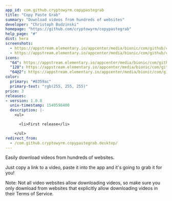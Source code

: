 ```yaml
---
app_id: com.github.cryptowyrm.copypastegrab
title: "Copy Paste Grab"
summary: "Download videos from hundreds of websites"
developer: "Christoph Budzinski"
homepage: "https://github.com/cryptowyrm/copypastegrab"
help_page: "#"
dist: hera
screenshots:
  - https://appstream.elementary.io/appcenter/media/bionic/com/github/cryptowyrm.copypastegrab/BC81BEAA21EAEB18F882B63A1E729F7C/screenshots/image-1_orig.png
  - https://appstream.elementary.io/appcenter/media/bionic/com/github/cryptowyrm.copypastegrab/BC81BEAA21EAEB18F882B63A1E729F7C/screenshots/image-2_orig.png
icons:
  "64": https://appstream.elementary.io/appcenter/media/bionic/com/github/cryptowyrm.copypastegrab/BC81BEAA21EAEB18F882B63A1E729F7C/icons/64x64/com.github.cryptowyrm.copypastegrab_com.github.cryptowyrm.copypastegrab.png
  "128": https://appstream.elementary.io/appcenter/media/bionic/com/github/cryptowyrm.copypastegrab/BC81BEAA21EAEB18F882B63A1E729F7C/icons/128x128/com.github.cryptowyrm.copypastegrab_com.github.cryptowyrm.copypastegrab.png
  "64@2": https://appstream.elementary.io/appcenter/media/bionic/com/github/cryptowyrm.copypastegrab/BC81BEAA21EAEB18F882B63A1E729F7C/icons/64x64@2/com.github.cryptowyrm.copypastegrab_com.github.cryptowyrm.copypastegrab.png
color:
  primary: "#8359ac"
  primary-text: "rgb(255, 255, 255)"
price: 3
releases:
- version: 1.0.0
  unix-timestamp: 1540598400
  description: |-
    <ul>

      <li>First release</li>

    </ul>
redirect_from:
  - /com.github.cryptowyrm.copypastegrab.desktop/
---
```


<p>Easily download videos from hundreds of websites.</p>
<p>Just copy a link to a video, paste it into the app and it&apos;s going to grab it for you!</p>
<p>Note: Not all video websites allow downloading videos, so make sure you only download from websites that explicitly allow downloading videos in their Terms of Service.</p>